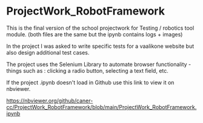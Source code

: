 # ProjectWork_RobotFramework
This is the final version of the school projectwork for Testing / robotics tool module. (both files are the same but the ipynb contains logs + images)

In the project I was asked to write specific tests for a vaalikone website but also design additional test cases.
 
The project uses the Selenium Library to automate browser functionality - things such as : clicking a radio button, selecting a text field, etc. 

If the project .ipynb doesn't load in Github use this link to view it on nbviewer.

https://nbviewer.org/github/caner-cc/ProjectWork_RobotFramework/blob/main/ProjectWork_RobotFramework.ipynb
